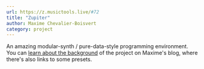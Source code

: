 ```yaml
---
url: https://z.musictools.live/#72
title: "Zupiter"
author: Maxime Chevalier-Boisvert
category: project
---
```


An amazing modular-synth / pure-data-style programming environment. You can [learn about the background](https://pointersgonewild.com/2019/10/06/zupiter-a-web-based-modular-synthesizer/) of the project on Maxime's blog, where there's also links to some presets.
